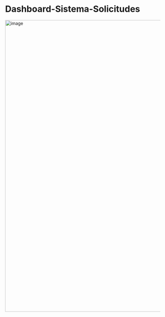 # Dashboard-Sistema-Solicitudes
<img width="948" alt="image" src="https://user-images.githubusercontent.com/73509467/181860852-3e0cbb1a-27c7-42ba-a595-6332cf12d7d8.png">

